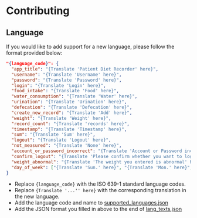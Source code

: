 # Contributing

## Language

If you would like to add support for a new language, please follow the format provided below:

```json
"{language_code}": {
  "app_title": "{Translate 'Patient Diet Recorder' here}",
  "username": "{Translate 'Username' here}",
  "password": "{Translate 'Password' here}",
  "login": "{Translate 'Login' here}",
  "food_intake": "{Translate 'Food' here}",
  "water_consumption": "{Translate 'Water' here}",
  "urination": "{Translate 'Urination' here}",
  "defecation": "{Translate 'Defecation' here}",
  "create_new_record": "{Translate 'Add' here}",
  "weight": "{Translate 'Weight' here}",
  "record_count": "{Translate 'records' here}",
  "timestamp": "{Translate 'Timestamp' here}",
  "sum": "{Translate 'Sum' here}",
  "logout": "{Translate 'Logout' here}",
  "not_measured": "{Translate 'None' here}",
  "account_or_password_incorrect": "{Translate 'Account or Password incorrect' here}",
  "confirm_logout": "{Translate 'Please confirm whether you want to log out' here}",
  "weight_abnormal": "{Translate 'The weight you entered is abnormal' here}",
  "day_of_week": ["{Translate 'Sun.' here}", "{Translate 'Mon.' here}", "{Translate 'Tue.' here}", "{Translate 'Wed.' here}", "{Translate 'Thu.' here}", "{Translate 'Fri.' here}", "{Translate 'Sat.' here}"]
}
```

- Replace `{language_code}` with the ISO 639-1 standard language codes.
- Replace `{Translate '...'' here}` with the corresponding translation in the new language.
- Add the language code and name to [supported_languages.json](./supported_languagues.json)
- Add the JSON format you filled in above to the end of [lang_texts.json](./lang_texts.json)
